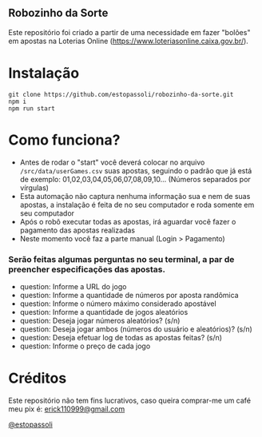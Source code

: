 ## Robozinho da Sorte

Este repositório foi criado a partir de uma necessidade em fazer "bolões" em apostas na Loterias Online (https://www.loteriasonline.caixa.gov.br/).

# Instalação
``git clone https://github.com/estopassoli/robozinho-da-sorte.git``</br>
``npm i`` </br>
``npm run start``</br>
# Como funciona?

-   Antes de rodar o "start" você deverá colocar no arquivo ``/src/data/userGames.csv`` suas apostas, seguindo o padrão que já está de exemplo: 01,02,03,04,05,06,07,08,09,10... (Números separados por vírgulas)
-   Esta automação não captura nenhuma informação sua e nem de suas apostas, a instalação é feita de no seu computador e roda somente em seu computador
-   Após o robô executar todas as apostas, irá aguardar você fazer o pagamento das apostas realizadas
-   Neste momento você faz a parte manual (Login > Pagamento)

<h3><b>Serão feitas algumas perguntas no seu terminal, a par de preencher especificações das apostas.</b></h3>

- question: Informe a URL do jogo
- question: Informe a quantidade de números por aposta randômica
- question: Informe o número máximo considerado apostável
- question: Informe a quantidade de jogos aleatórios
- question: Deseja jogar números aleatórios? (s/n)
- question: Deseja jogar ambos (números do usuário e aleatórios)? (s/n)
- question: Deseja efetuar log de todas as apostas feitas? (s/n)
- question: Informe o preço de cada jogo


# Créditos
Este repositório não tem fins lucrativos, caso queira comprar-me um café meu pix é: erick110999@gmail.com


<a href="https://instagram.com/estopassoli">@estopassoli</a>
